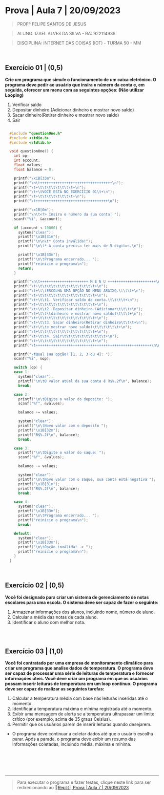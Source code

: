 # Prova | Aula 7 | 20/09/2023

>PROFº FELIPE SANTOS DE JESUS

>ALUNO: IZAEL ALVES DA SILVA - RA: 922114939

>DISCIPLINA: INTERNET DAS COISAS (IOT) - TURMA 50 - MM

<br>

## Exercício 01 | (0,5)
**Crie um programa que simule o funcionamento de um caixa eletrônico. O programa deve pedir ao usuário que insira o número da conta e, em seguida, oferecer um menu com as seguintes opções: (Não utilizar Looping)**
1. Verificar saldo
2. Depositar dinheiro.(Adicionar dinheiro e mostrar novo saldo)
3. Sacar dinheiro(Retirar dinheiro e mostrar novo saldo)
4. Sair
```c

  #include "questionOne.h"
  #include <stdio.h>
  #include <stdlib.h>

  void questionOne() {
    int op;
    int account;
    float values;
    float balance = 0;

    printf("\x1B[33m");
    printf("\n\t+++++++++++++++++++++++++++++++++\n");
    printf("\t+\t\t\t\t\t\t\t\t+\n");
    printf("\t+\tVOCÊ ESTÁ NO EXERCÍCIO 01\t+\n");
    printf("\t+\t\t\t\t\t\t\t\t+\n");
    printf("\t+++++++++++++++++++++++++++++++++\n");

    printf("\x1B[0m");
    printf("\n\t<?> Insira o número da sua conta: ");
    scanf("%i", &account);

    if (account < 10000) {
      system("clear");
      printf("\x1B[31m");
      printf("\n\n\t* Conta inválida!");
      printf("\n\t* A conta precisa ter mais de 5 digitos.\n");

      printf("\x1B[33m");
      printf("\n\tPrograma encerrado... ");
      printf("reinicie o programa\n");
      return;
    }

    printf("\n\t++++++++++++++++++++++ M E N U ++++++++++++++++++++++\n");
    printf("\t+\t\t\t\t\t\t\t\t\t\t\t\t\t+\n");
    printf("\t+\t\tESCOLHA UMA OPÇÃO NO MENU ABAIXO.\t\t\t+\n");
    printf("\t+\t\t\t\t\t\t\t\t\t\t\t\t\t+\n");
    printf("\t+\t\t1. Verificar saldo da conta.\t\t\t\t+\n");
    printf("\t+\t\t\t\t\t\t\t\t\t\t\t\t\t+\n");
    printf("\t+\t\t2. Depositar dinheiro.(Adicionar\t\t\t+\n");
    printf("\t+\t\t\tdinheiro e mostrar novo saldo)\t\t\t+\n");
    printf("\t+\t\t\t\t\t\t\t\t\t\t\t\t\t+\n");
    printf("\t+\t\t3. Sacar dinheiro(Retirar dinheiro\t\t\t+\n");
    printf("\t+\t\te mostrar novo saldo)\t\t\t\t\t\t+\n");
    printf("\t+\t\t\t\t\t\t\t\t\t\t\t\t\t+\n");
    printf("\t+\t\t4. Sair\t\t\t\t\t\t\t\t\t\t+\n");
    printf("\t+\t\t\t\t\t\t\t\t\t\t\t\t\t+\n");
    printf("\t+++++++++++++++++++++++++++++++++++++++++++++++++++++\n\n");

    printf("\tQual sua opção? [1, 2, 3 ou 4]: ");
    scanf("%i", &op);

    switch (op) {
    case 1:
      system("clear");
      printf("\n\tO valor atual da sua conta é R$%.2f\n", balance);
      break;

    case 2:
      printf("\n\tDigite o valor do deposito: ");
      scanf("%f", &values);

      balance += values;

      system("clear");
      printf("\n\tNovo valor com o deposito ");
      printf("\x1B[32m");
      printf("R$%.2f\n", balance);
      break;

    case 3:
      printf("\n\tDigite o valor do saque: ");
      scanf("%f", &values);

      balance -= values;

      system("clear");
      printf("\n\tNovo valor com o saque, sua conta está negativa ");
      printf("\x1B[31m");
      printf("R$%.2f\n", balance);
      break;

    case 4:
      system("clear");
      printf("\x1B[33m");
      printf("\n\tPrograma encerrado... ");
      printf("reinicie o programa\n");
      break;

    default:
      system("clear");
      printf("\x1B[33m");
      printf("\n\tOpção inválida! -> ");
      printf("reinicie o programa\n");
    }
  }

```

<br>

## Exercício 02 | (0,5)
**Você foi designado para criar um sistema de gerenciamento de notas escolares para uma escola. O sistema deve ser capaz de fazer o seguinte:**
1. Armazenar informações dos alunos, incluindo nome, número de aluno.
2. Calcular a média das notas de cada aluno.
3. Identificar o aluno com melhor nota.
```c

```

<br>

## Exercício 03 | (1,0)
**Você foi contratado por uma empresa de monitoramento climático para criar um programa que analise dados de temperatura. O programa deve ser capaz de processar uma série de leituras de temperatura e fornecer informações úteis. Você deve criar um programa em que os usuários possam inserir leituras de temperatura em um loop contínuo. O programa deve ser capaz de realizar as seguintes tarefas:**

1. Calcular a temperatura média com base nas leituras inseridas até o momento.
2. Identificar a temperatura máxima e mínima registrada até o momento.
3. Exibir uma mensagem de alerta se a temperatura ultrapassar um limite crítico (por exemplo, acima de 35 graus Celsius).
4. Permitir que os usuários parem de inserir leituras quando desejarem.

- O programa deve continuar a coletar dados até que o usuário escolha parar. Após a parada, o programa deve exibir um resumo das informações coletadas, incluindo média, máxima e mínima.
```c

```

<br>
<br>
<br>
<hr>

>Para executar o programa e fazer testes, clique neste link para ser redirecionando ao 🔗[Replit | Prova | Aula 7 | 20/09/2023](https://replit.com/@IZAELALVES/Internet-das-coisas-atividade-aula-6#main.c)